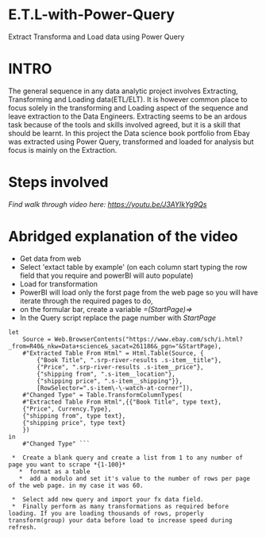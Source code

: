 # E.T.L-with-Power-Query
Extract Transforma and Load data using Power Query
# INTRO
The general sequence in any data analytic project involves Extracting, Transforming and Loading data(ETL/ELT). It is however common place to focus solely in the transforming and Loading aspect of the sequence and leave extraction to the Data Engineers.
Extracting seems to be an ardous task because of the tools and skills involved agreed, but it is a skill that should be learnt.
In this project the Data science book portfolio from Ebay was extracted using Power Query, transformed and loaded for analysis but focus is mainly on the Extraction.
# Steps involved
*Find walk through video here: https://youtu.be/J3AYIkYg9Qs*
# Abridged explanation of the video
*  Get data from web
*  Select 'extact table by example' (on each column start typing the row field that you require and powerBI will auto populate)
*  Load for transformation
*  PowerBI will load only the forst page from the web page so you will have iterate through the required pages to do,
  *  on the formular bar, create a variable *=(StartPage)=>*
  *  In the Query script replace the page number with *StartPage*

```  = (StartPage)=>
let
    Source = Web.BrowserContents("https://www.ebay.com/sch/i.html?_from=R40&_nkw=Data+science&_sacat=261186&_pgn="&StartPage),
    #"Extracted Table From Html" = Html.Table(Source, {
		{"Book Title", ".srp-river-results .s-item__title"}, 
		{"Price", ".srp-river-results .s-item__price"}, 
		{"shipping from", ".s-item__location"}, 
		{"shipping price", ".s-item__shipping"}}, 
		[RowSelector=".s-item\-\-watch-at-corner"]),
    #"Changed Type" = Table.TransformColumnTypes(
	#"Extracted Table From Html",{{"Book Title", type text}, 
	{"Price", Currency.Type}, 
	{"shipping from", type text},
	{"shipping price", type text}
	})
in
    #"Changed Type" ```
    
 *  Create a blank query and create a list from 1 to any number of page you want to scrape *{1-100}*
   *  format as a table
   *  add a modulo and set it's value to the number of rows per page of the web page. in my case it was 60.
   
 *  Select add new query and import your fx data field.
 *  Finally perform as many transformations as required before loading. If you are loading thousands of rows, properly transform(group) your data before load to increase speed during refresh.  
 

